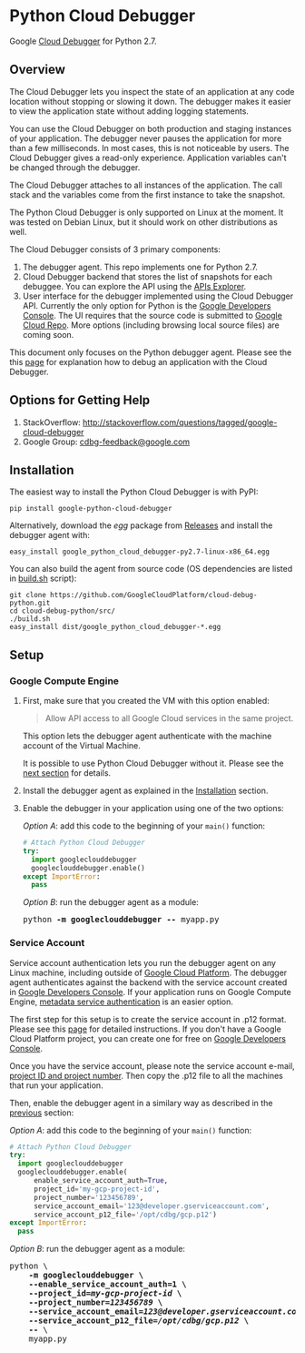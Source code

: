 # Python Cloud Debugger

Google [Cloud Debugger](https://cloud.google.com/tools/cloud-debugger/) for
Python 2.7.

## Overview

The Cloud Debugger lets you inspect the state of an application at any code
location without stopping or slowing it down. The debugger makes it easier to
view the application state without adding logging statements.

You can use the Cloud Debugger on both production and staging instances of your
application. The debugger never pauses the application for more than a few
milliseconds. In most cases, this is not noticeable by users. The Cloud Debugger
gives a read-only experience. Application variables can't be changed through the
debugger.

The Cloud Debugger attaches to all instances of the application. The call stack
and the variables come from the first instance to take the snapshot.

The Python Cloud Debugger is only supported on Linux at the moment. It was tested
on Debian Linux, but it should work on other distributions as well.

The Cloud Debugger consists of 3 primary components:

1.  The debugger agent. This repo implements one for Python 2.7.
2.  Cloud Debugger backend that stores the list of snapshots for each debuggee.
    You can explore the API using the
    [APIs Explorer](https://developers.google.com/apis-explorer/#p/clouddebugger/v2/).
3.  User interface for the debugger implemented using the Cloud Debugger API.
    Currently the only option for Python is the
    [Google Developers Console](https://console.developers.google.com). The
    UI requires that the source code is submitted to
    [Google Cloud Repo](https://cloud.google.com/tools/repo/cloud-repositories/).
    More options (including browsing local source files) are coming soon.

This document only focuses on the Python debugger agent. Please see the
this [page](https://cloud.google.com/tools/cloud-debugger/debugging) for
explanation how to debug an application with the Cloud Debugger.

## Options for Getting Help

1.  StackOverflow: http://stackoverflow.com/questions/tagged/google-cloud-debugger
2.  Google Group: cdbg-feedback@google.com

## Installation

The easiest way to install the Python Cloud Debugger is with PyPI:

```shell
pip install google-python-cloud-debugger
```

Alternatively, download the *egg* package from
[Releases](https://github.com/GoogleCloudPlatform/cloud-debug-python/releases)
and install the debugger agent with:

```shell
easy_install google_python_cloud_debugger-py2.7-linux-x86_64.egg
```

You can also build the agent from source code (OS dependencies are listed in
[build.sh](https://github.com/GoogleCloudPlatform/cloud-debug-python/blob/master/src/build.sh)
script):

```shell
git clone https://github.com/GoogleCloudPlatform/cloud-debug-python.git
cd cloud-debug-python/src/
./build.sh
easy_install dist/google_python_cloud_debugger-*.egg
```

## Setup

### Google Compute Engine

1.  First, make sure that you created the VM with this option enabled:

    > Allow API access to all Google Cloud services in the same project.

    This option lets the debugger agent authenticate with the machine account
    of the Virtual Machine.

    It is possible to use Python Cloud Debugger without it. Please see the
    [next section](#Service_Account) for details.

1.  Install the debugger agent as explained in the [Installation](#Installation)
    section.

2.  Enable the debugger in your application using one of the two options:

    _Option A_: add this code to the beginning of your `main()` function:

    ```python
    # Attach Python Cloud Debugger
    try:
      import googleclouddebugger
      googleclouddebugger.enable()
    except ImportError:
      pass
    ```

    _Option B_: run the debugger agent as a module:

    <pre>
    python <b>-m googleclouddebugger --</b> myapp.py
    </pre>

### Service Account

Service account authentication lets you run the debugger agent on any Linux
machine, including outside of [Google Cloud Platform](https://cloud.google.com).
The debugger agent authenticates against the backend with the service account
created in [Google Developers Console](https://console.developers.google.com).
If your application runs on Google Compute Engine,
[metadata service authentication](#Google_Compute_Engine) is an easier option.

The first step for this setup is to create the service account in .p12 format.
Please see this [page](https://cloud.google.com/storage/docs/authentication?hl=en#generating-a-private-key)
for detailed instructions. If you don't have a Google Cloud Platform project,
you can create one for free on [Google Developers Console](https://console.developers.google.com).

Once you have the service account, please note the service account e-mail,
[project ID and project number](https://developers.google.com/console/help/new/#projectnumber).
Then copy the .p12 file to all the machines that run your application.

Then, enable the debugger agent in a similary way as described in
the [previous](#Google_Compute_Engine) section:

_Option A_: add this code to the beginning of your `main()` function:

```python
# Attach Python Cloud Debugger
try:
  import googleclouddebugger
  googleclouddebugger.enable(
      enable_service_account_auth=True,
      project_id='my-gcp-project-id',
      project_number='123456789',
      service_account_email='123@developer.gserviceaccount.com',
      service_account_p12_file='/opt/cdbg/gcp.p12')
except ImportError:
  pass
```

_Option B_: run the debugger agent as a module:

<pre>
python \
    <b>-m googleclouddebugger \
    --enable_service_account_auth=1 \
    --project_id=<i>my-gcp-project-id</i> \
    --project_number=<i>123456789</i> \
    --service_account_email=<i>123@developer.gserviceaccount.com</i> \
    --service_account_p12_file=<i>/opt/cdbg/gcp.p12</i> \
    --</b> \
    myapp.py
</pre>
